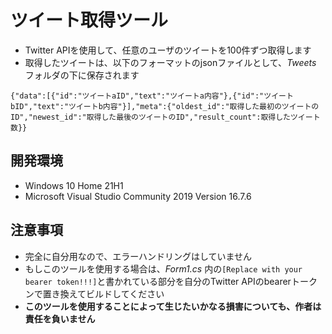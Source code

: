 # ツイート取得ツール
- Twitter APIを使用して、任意のユーザのツイートを100件ずつ取得します
- 取得したツイートは、以下のフォーマットのjsonファイルとして、_Tweets_ フォルダの下に保存されます
```
{"data":[{"id":"ツイートaID","text":"ツイートa内容"},{"id":"ツイートbID","text":"ツイートb内容"}],"meta":{"oldest_id":"取得した最初のツイートのID","newest_id":"取得した最後のツイートのID","result_count":取得したツイート数}}
```
## 開発環境
- Windows 10 Home 21H1
- Microsoft Visual Studio Community 2019 Version 16.7.6
## 注意事項
- 完全に自分用なので、エラーハンドリングはしていません
- もしこのツールを使用する場合は、_Form1.cs_ 内の`[Replace with your bearer token!!!]`と書かれている部分を自分のTwitter APIのbearerトークンで置き換えてビルドしてください
- **このツールを使用することによって生じたいかなる損害についても、作者は責任を負いません**
